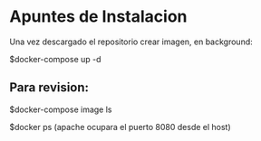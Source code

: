 # Apuntes de Instalacion
Una vez descargado el repositorio crear imagen, en background:

$docker-compose up -d

## Para revision:
$docker-compose image ls

$docker ps (apache ocupara el puerto 8080 desde el host)



